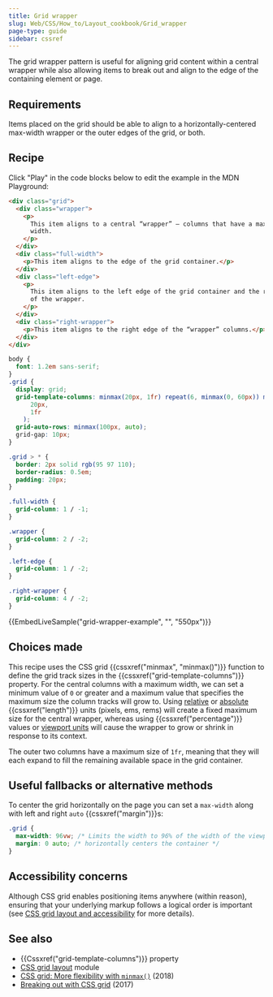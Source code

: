```yaml
---
title: Grid wrapper
slug: Web/CSS/How_to/Layout_cookbook/Grid_wrapper
page-type: guide
sidebar: cssref
---
```


The grid wrapper pattern is useful for aligning grid content within a central wrapper while also allowing items to break out and align to the edge of the containing element or page.

## Requirements

Items placed on the grid should be able to align to a horizontally-centered max-width wrapper or the outer edges of the grid, or both.

## Recipe

Click "Play" in the code blocks below to edit the example in the MDN Playground:

```html live-sample___grid-wrapper-example
<div class="grid">
  <div class="wrapper">
    <p>
      This item aligns to a central “wrapper” – columns that have a maximum
      width.
    </p>
  </div>
  <div class="full-width">
    <p>This item aligns to the edge of the grid container.</p>
  </div>
  <div class="left-edge">
    <p>
      This item aligns to the left edge of the grid container and the right edge
      of the wrapper.
    </p>
  </div>
  <div class="right-wrapper">
    <p>This item aligns to the right edge of the “wrapper” columns.</p>
  </div>
</div>
```

```css live-sample___grid-wrapper-example
body {
  font: 1.2em sans-serif;
}
.grid {
  display: grid;
  grid-template-columns: minmax(20px, 1fr) repeat(6, minmax(0, 60px)) minmax(
      20px,
      1fr
    );
  grid-auto-rows: minmax(100px, auto);
  grid-gap: 10px;
}

.grid > * {
  border: 2px solid rgb(95 97 110);
  border-radius: 0.5em;
  padding: 20px;
}

.full-width {
  grid-column: 1 / -1;
}

.wrapper {
  grid-column: 2 / -2;
}

.left-edge {
  grid-column: 1 / -2;
}

.right-wrapper {
  grid-column: 4 / -2;
}
```

{{EmbedLiveSample("grid-wrapper-example", "", "550px")}}

## Choices made

This recipe uses the CSS grid {{cssxref("minmax", "minmax()")}} function to define the grid track sizes in the {{cssxref("grid-template-columns")}} property. For the central columns with a maximum width, we can set a minimum value of `0` or greater and a maximum value that specifies the maximum size the column tracks will grow to. Using [relative](/en-US/docs/Web/CSS/length#relative_length_units_based_on_font) or [absolute](/en-US/docs/Web/CSS/length#absolute_length_units) {{cssxref("length")}} units (pixels, ems, rems) will create a fixed maximum size for the central wrapper, whereas using {{cssxref("percentage")}} values or [viewport units](/en-US/docs/Web/CSS/length#relative_length_units_based_on_viewport) will cause the wrapper to grow or shrink in response to its context.

The outer two columns have a maximum size of `1fr`, meaning that they will each expand to fill the remaining available space in the grid container.

## Useful fallbacks or alternative methods

To center the grid horizontally on the page you can set a `max-width` along with left and right `auto` {{cssxref("margin")}}s:

```css
.grid {
  max-width: 96vw; /* Limits the width to 96% of the width of the viewport */
  margin: 0 auto; /* horizontally centers the container */
}
```

## Accessibility concerns

Although CSS grid enables positioning items anywhere (within reason), ensuring that your underlying markup follows a logical order is important (see [CSS grid layout and accessibility](/en-US/docs/Web/CSS/CSS_grid_layout/Grid_layout_and_accessibility) for more details).

## See also

- {{Cssxref("grid-template-columns")}} property
- [CSS grid layout](/en-US/docs/Web/CSS/CSS_grid_layout) module
- [CSS grid: More flexibility with `minmax()`](https://css-irl.info/more-flexibility-with-minmax/) (2018)
- [Breaking out with CSS grid](https://rachelandrew.co.uk/archives/2017/06/01/breaking-out-with-css-grid-explained/) (2017)

